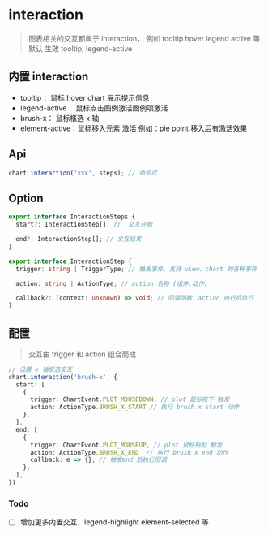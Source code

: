 # interaction

> 图表相关的交互都属于 interaction， 例如 tooltip hover legend active 等
> 默认 生效 tooltip, legend-active

## 内置 interaction

- tooltip： 鼠标 hover chart 展示提示信息
- legend-active： 鼠标点击图例激活图例项激活
- brush-x： 鼠标框选 x 轴
- element-active：鼠标移入元素 激活 例如：pie point 移入后有激活效果

## Api

```ts
chart.interaction('xxx', steps); // 命令式
```

## Option

```ts
export interface InteractionSteps {
  start?: InteractionStep[]; //  交互开始

  end?: InteractionStep[]; // 交互结束
}

export interface InteractionStep {
  trigger: string | TriggerType; // 触发事件，支持 view，chart 的各种事件

  action: string | ActionType; // action 名称 (组件:动作)

  callback?: (context: unknown) => void; // 回调函数，action 执行后执行
}
```

## 配置

> 交互由 trigger 和 action 组合而成

```ts
// 设置 x 轴框选交互
chart.interaction('brush-x', {
  start: [
    {
      trigger: ChartEvent.PLOT_MOUSEDOWN, // plot 鼠标按下 触发
      action: ActionType.BRUSH_X_START // 执行 brush x start 动作
    },
  ],
  end: [
    {
      trigger: ChartEvent.PLOT_MOUSEUP, // plot 鼠标抬起 触发
      action: ActionType.BRUSH_X_END  // 执行 brush x end 动作
      callback: e => {}, // 触发end 后执行回调
    },
  ],
})
```

### Todo

- [ ] 增加更多内置交互，legend-highlight element-selected 等
